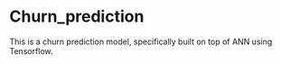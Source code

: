 # Churn_prediction
This is a churn prediction model, specifically built on top of ANN using Tensorflow.
